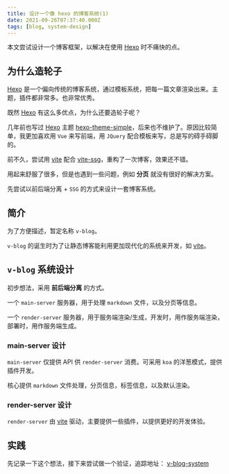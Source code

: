 ```yaml
---
title: 设计一个像 hexo 的博客系统(1)
date: 2021-09-26T07:37:40.000Z
tags: [blog, system-design]
---
```


本文尝试设计一个博客框架，以解决在使用 [Hexo] 时不痛快的点。

## 为什么造轮子

[Hexo] 是一个偏向传统的博客系统，通过模板系统，把每一篇文章渲染出来。主题，插件都非常多。也非常优秀。

既然 [Hexo] 有这么多优点，为什么还要造轮子呢？

几年前也写过 [Hexo] 主题 [hexo-theme-simple]，后来也不维护了。原因比较简单，我更加喜欢用 `Vue` 来写前端，用 `JQuery` 配合模板来写，总是写的碍手碍脚的。

前不久，尝试用 [vite] 配合 [vite-ssg]，重构了一次博客，效果还不错。

用起来舒服了很多，但是也遇到一些问题，例如 **分页** 就没有很好的解决方案。

先尝试以前后端分离 + `SSG` 的方式来设计一套博客系统。

<!-- more -->

## 简介

为了方便描述，暂定名称 `v-blog`。

`v-blog` 的诞生时为了让静态博客能利用更加现代化的系统来开发，如 [vite]。

## `v-blog` 系统设计

初步想法，采用 **前后端分离** 的方式。

一个 `main-server` 服务器，用于处理 `markdown` 文件，以及分页等信息。

一个 `render-server` 服务器，用于服务端渲染/生成，开发时，用作服务端渲染，部署时，用作服务端生成。

### main-server 设计

`main-server` 仅提供 API 供 `render-server` 消费。可采用 `koa` 的洋葱模式，提供插件开发。

核心提供 `markdown` 文件处理，分页信息，标签信息，以及默认渲染。

### render-server 设计

`render-server` 由 [vite] 驱动，主要提供一些插件，以提供更好的开发体验。

## 实践

先记录一下这个想法，接下来尝试做一个验证，追踪地址： [v-blog-system](https://github.com/0x-jerry/v-blog-system)

[hexo]: https://hexo.io/
[hexo-theme-simple]: https://github.com/0x-jerry/hexo-theme-simple
[vite]: https://vitejs.dev
[vite-ssg]: https://github.com/antfu/vite-ssg

